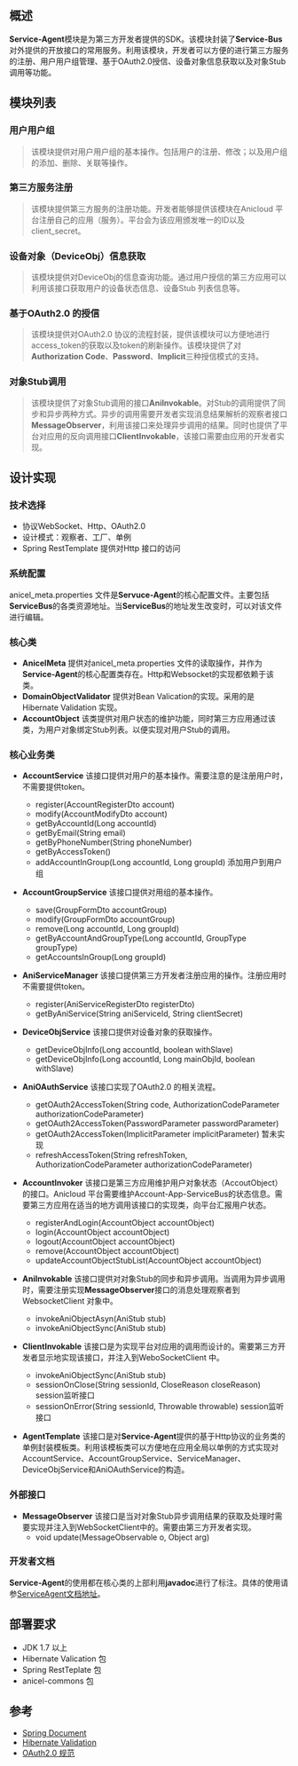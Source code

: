 
## 概述
**Service-Agent**模块是为第三方开发者提供的SDK。该模块封装了**Service-Bus**对外提供的开放接口的常用服务。利用该模块，开发者可以方便的进行第三方服务的注册、用户用户组管理、基于OAuth2.0授信、设备对象信息获取以及对象Stub调用等功能。

## 模块列表
### 用户用户组
> 该模块提供对用户用户组的基本操作。包括用户的注册、修改；以及用户组的添加、删除、关联等操作。

### 第三方服务注册
> 该模块提供第三方服务的注册功能。开发者能够提供该模块在Anicloud 平台注册自己的应用（服务）。平台会为该应用颁发唯一的ID以及client_secret。

### 设备对象（DeviceObj）信息获取
> 该模块提供对DeviceObj的信息查询功能。通过用户授信的第三方应用可以利用该接口获取用户的设备状态信息、设备Stub 列表信息等。

### 基于OAuth2.0 的授信
> 该模块提供对OAuth2.0 协议的流程封装，提供该模块可以方便地进行access_token的获取以及token的刷新操作。该模块提供了对**Authorization Code**、**Password**、**Implicit**三种授信模式的支持。

### 对象Stub调用
> 该模块提供了对象Stub调用的接口**AniInvokable**。对Stub的调用提供了同步和异步两种方式。异步的调用需要开发者实现消息结果解析的观察者接口**MessageObserver**，利用该接口来处理异步调用的结果。同时也提供了平台对应用的反向调用接口**ClientInvokable**，该接口需要由应用的开发者实现。

## 设计实现

### 技术选择
* 协议WebSocket、Http、OAuth2.0
* 设计模式：观察者、工厂、单例
* Spring RestTemplate 提供对Http 接口的访问

### 系统配置
anicel_meta.properties 文件是**Servuce-Agent**的核心配置文件。主要包括**ServiceBus**的各类资源地址。当**ServiceBus**的地址发生改变时，可以对该文件进行编辑。

### 核心类
* __AnicelMeta__ 提供对anicel_meta.properties 文件的读取操作，并作为**Service-Agent**的核心配置类存在。Http和Websocket的实现都依赖于该类。
* __DomainObjectValidator__ 提供对Bean Valication的实现。采用的是Hibernate Validation 实现。
* __AccountObject__ 该类提供对用户状态的维护功能，同时第三方应用通过该类，为用户对象绑定Stub列表。以便实现对用户Stub的调用。

### 核心业务类
* __AccountService__ 该接口提供对用户的基本操作。需要注意的是注册用户时，不需要提供token。
  * register(AccountRegisterDto account) 
  * modify(AccountModifyDto account)
  * getByAccountId(Long accountId)
  * getByEmail(String email)
  * getByPhoneNumber(String phoneNumber)
  * getByAccessToken()
  * addAccountInGroup(Long accountId, Long groupId) 添加用户到用户组
  
* __AccountGroupService__ 该接口提供对用组的基本操作。
  * save(GroupFormDto accountGroup)
  * modify(GroupFormDto accountGroup)
  * remove(Long accountId, Long groupId)
  * getByAccountAndGroupType(Long accountId, GroupType groupType)
  * getAccountsInGroup(Long groupId)

* __AniServiceManager__ 该接口提供第三方开发者注册应用的操作。注册应用时不需要提供token。
  * register(AniServiceRegisterDto registerDto)
  * getByAniService(String aniServiceId, String clientSecret)

* __DeviceObjService__ 该接口提供对设备对象的获取操作。
  * getDeviceObjInfo(Long accountId, boolean withSlave)
  * getDeviceObjInfo(Long accountId, Long mainObjId, boolean withSlave)
  
* __AniOAuthService__ 该接口实现了OAuth2.0 的相关流程。
  * getOAuth2AccessToken(String code, AuthorizationCodeParameter authorizationCodeParameter)
  * getOAuth2AccessToken(PasswordParameter passwordParameter)
  * getOAuth2AccessToken(ImplicitParameter implicitParameter) 暂未实现
  * refreshAccessToken(String refreshToken, AuthorizationCodeParameter authorizationCodeParameter)

* __AccountInvoker__ 该接口是第三方应用维护用户对象状态（AccoutObject）的接口。Anicloud 平台需要维护Account-App-ServiceBus的状态信息。需要第三方应用在适当的地方调用该接口的实现类，向平台汇报用户状态。
  * registerAndLogin(AccountObject accountObject)
  * login(AccountObject accountObject)
  * logout(AccountObject accountObject) 
  * remove(AccountObject accountObject)
  * updateAccountObjectStubList(AccountObject accountObject)
  
* __AniInvokable__ 该接口提供对对象Stub的同步和异步调用。当调用为异步调用时，需要注册实现**MessageObserver**接口的消息处理观察者到WebsocketClient 对象中。
  * invokeAniObjectAsyn(AniStub stub) 
  * invokeAniObjectSync(AniStub stub) 
  
* __ClientInvokable__ 该接口是为实现平台对应用的调用而设计的。需要第三方开发者显示地实现该接口，并注入到WeboSocketClient 中。
  * invokeAniObjectSync(AniStub stub)
  * sessionOnClose(String sessionId, CloseReason closeReason) session监听接口
  * sessionOnError(String sessionId, Throwable throwable) session监听接口
  
* __AgentTemplate__ 该接口是对**Service-Agent**提供的基于Http协议的业务类的单例封装模板类。利用该模板类可以方便地在应用全局以单例的方式实现对AccountService、AccountGroupService、ServiceManager、DeviceObjService和AniOAuthService的构造。

### 外部接口
* __MessageObserver__ 该接口是当对对象Stub异步调用结果的获取及处理时需要实现并注入到WebSocketClient中的。需要由第三方开发者实现。
  * void update(MessageObservable o, Object arg)

### 开发者文档
**Service-Agent**的使用都在核心类的上部利用**javadoc**进行了标注。具体的使用请参[ServiceAgent文档地址](http://bj-yatsen.anicel.cn:8080/service-agent/apidocs/)。

## 部署要求
* JDK 1.7 以上
* Hibernate Valication 包
* Spring RestTeplate 包
* anicel-commons 包

## 参考
* [Spring Document](http://docs.spring.io/spring/docs/current/spring-framework-reference/htmlsingle/)
* [Hibernate Validation](http://hibernate.org/validator/)
* [OAuth2.0 规范](https://github.com/jeansfish/RFC6749.zh-cn/blob/master/TableofContents.md)
